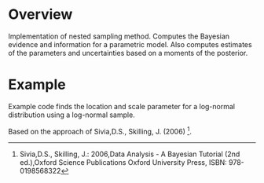 # Overview
Implementation of nested sampling method. Computes the Bayesian evidence and information for a parametric model.
Also computes estimates of the parameters and uncertainties based on a moments of the posterior. 

# Example

Example code finds the location and scale parameter for a log-normal distribution using a log-normal sample. 

Based on the approach of Sivia,D.S., Skilling, J. (2006) [^1].

[^1]: Sivia,D.S., Skilling, J.: 2006,Data Analysis - A Bayesian Tutorial (2nd ed.),Oxford Science Publications Oxford University Press, ISBN:  978-0198568322 
